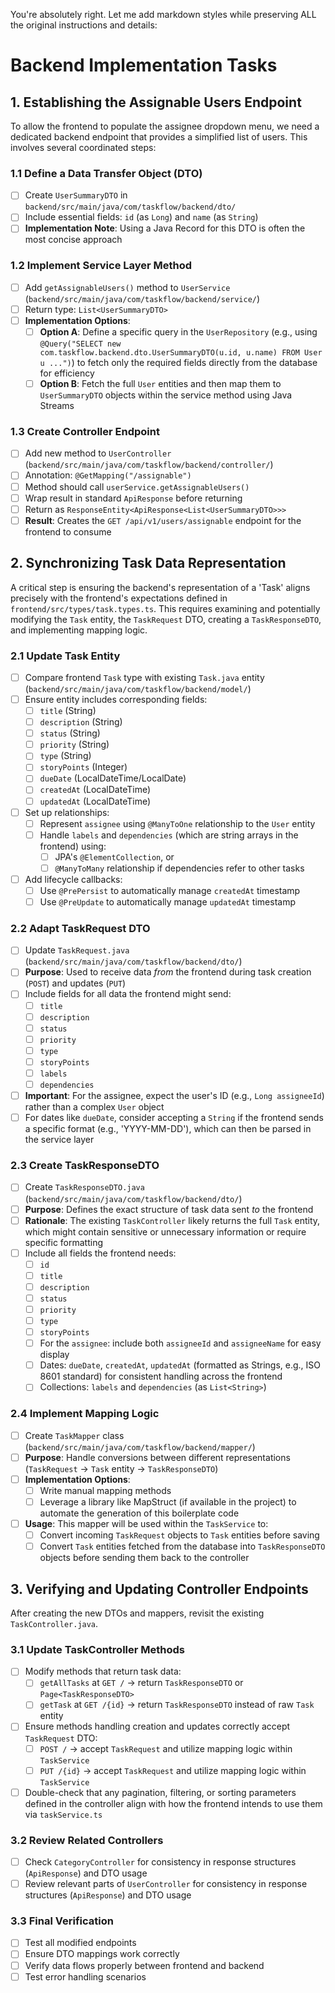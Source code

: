 You're absolutely right. Let me add markdown styles while preserving ALL the original instructions and details:

# Backend Implementation Tasks

## 1. Establishing the Assignable Users Endpoint

To allow the frontend to populate the assignee dropdown menu, we need a dedicated backend endpoint that provides a simplified list of users. This involves several coordinated steps:

### 1.1 Define a Data Transfer Object (DTO)
- [ ] Create `UserSummaryDTO` in `backend/src/main/java/com/taskflow/backend/dto/`
- [ ] Include essential fields: `id` (as `Long`) and `name` (as `String`)
- [ ] **Implementation Note**: Using a Java Record for this DTO is often the most concise approach

### 1.2 Implement Service Layer Method  
- [ ] Add `getAssignableUsers()` method to `UserService` (`backend/src/main/java/com/taskflow/backend/service/`)
- [ ] Return type: `List<UserSummaryDTO>`
- [ ] **Implementation Options**:
  - [ ] **Option A**: Define a specific query in the `UserRepository` (e.g., using `@Query("SELECT new com.taskflow.backend.dto.UserSummaryDTO(u.id, u.name) FROM User u ...")`) to fetch only the required fields directly from the database for efficiency
  - [ ] **Option B**: Fetch the full `User` entities and then map them to `UserSummaryDTO` objects within the service method using Java Streams

### 1.3 Create Controller Endpoint
- [ ] Add new method to `UserController` (`backend/src/main/java/com/taskflow/backend/controller/`)
- [ ] Annotation: `@GetMapping("/assignable")`
- [ ] Method should call `userService.getAssignableUsers()`
- [ ] Wrap result in standard `ApiResponse` before returning
- [ ] Return as `ResponseEntity<ApiResponse<List<UserSummaryDTO>>>`
- [ ] **Result**: Creates the `GET /api/v1/users/assignable` endpoint for the frontend to consume

## 2. Synchronizing Task Data Representation

A critical step is ensuring the backend's representation of a 'Task' aligns precisely with the frontend's expectations defined in `frontend/src/types/task.types.ts`. This requires examining and potentially modifying the `Task` entity, the `TaskRequest` DTO, creating a `TaskResponseDTO`, and implementing mapping logic.

### 2.1 Update Task Entity
- [ ] Compare frontend `Task` type with existing `Task.java` entity (`backend/src/main/java/com/taskflow/backend/model/`)
- [ ] Ensure entity includes corresponding fields:
  - [ ] `title` (String)  
  - [ ] `description` (String)
  - [ ] `status` (String)
  - [ ] `priority` (String)
  - [ ] `type` (String)
  - [ ] `storyPoints` (Integer)
  - [ ] `dueDate` (LocalDateTime/LocalDate)
  - [ ] `createdAt` (LocalDateTime)
  - [ ] `updatedAt` (LocalDateTime)
- [ ] Set up relationships:
  - [ ] Represent `assignee` using `@ManyToOne` relationship to the `User` entity
  - [ ] Handle `labels` and `dependencies` (which are string arrays in the frontend) using:
    - [ ] JPA's `@ElementCollection`, or
    - [ ] `@ManyToMany` relationship if dependencies refer to other tasks
- [ ] Add lifecycle callbacks:
  - [ ] Use `@PrePersist` to automatically manage `createdAt` timestamp
  - [ ] Use `@PreUpdate` to automatically manage `updatedAt` timestamp

### 2.2 Adapt TaskRequest DTO
- [ ] Update `TaskRequest.java` (`backend/src/main/java/com/taskflow/backend/dto/`)
- [ ] **Purpose**: Used to receive data *from* the frontend during task creation (`POST`) and updates (`PUT`)
- [ ] Include fields for all data the frontend might send:
  - [ ] `title`
  - [ ] `description`
  - [ ] `status`
  - [ ] `priority`
  - [ ] `type`
  - [ ] `storyPoints`
  - [ ] `labels`
  - [ ] `dependencies`
- [ ] **Important**: For the assignee, expect the user's ID (e.g., `Long assigneeId`) rather than a complex `User` object
- [ ] For dates like `dueDate`, consider accepting a `String` if the frontend sends a specific format (e.g., 'YYYY-MM-DD'), which can then be parsed in the service layer

### 2.3 Create TaskResponseDTO
- [ ] Create `TaskResponseDTO.java` (`backend/src/main/java/com/taskflow/backend/dto/`)
- [ ] **Purpose**: Defines the exact structure of task data sent *to* the frontend
- [ ] **Rationale**: The existing `TaskController` likely returns the full `Task` entity, which might contain sensitive or unnecessary information or require specific formatting
- [ ] Include all fields the frontend needs:
  - [ ] `id`
  - [ ] `title`
  - [ ] `description`
  - [ ] `status`
  - [ ] `priority`
  - [ ] `type`
  - [ ] `storyPoints`
  - [ ] For the `assignee`: include both `assigneeId` and `assigneeName` for easy display
  - [ ] Dates: `dueDate`, `createdAt`, `updatedAt` (formatted as Strings, e.g., ISO 8601 standard) for consistent handling across the frontend
  - [ ] Collections: `labels` and `dependencies` (as `List<String>`)

### 2.4 Implement Mapping Logic
- [ ] Create `TaskMapper` class (`backend/src/main/java/com/taskflow/backend/mapper/`)
- [ ] **Purpose**: Handle conversions between different representations (`TaskRequest` -> `Task` entity -> `TaskResponseDTO`)
- [ ] **Implementation Options**:
  - [ ] Write manual mapping methods
  - [ ] Leverage a library like MapStruct (if available in the project) to automate the generation of this boilerplate code
- [ ] **Usage**: This mapper will be used within the `TaskService` to:
  - [ ] Convert incoming `TaskRequest` objects to `Task` entities before saving
  - [ ] Convert `Task` entities fetched from the database into `TaskResponseDTO` objects before sending them back to the controller

## 3. Verifying and Updating Controller Endpoints

After creating the new DTOs and mappers, revisit the existing `TaskController.java`. 

### 3.1 Update TaskController Methods
- [ ] Modify methods that return task data:
  - [ ] `getAllTasks` at `GET /` → return `TaskResponseDTO` or `Page<TaskResponseDTO>`
  - [ ] `getTask` at `GET /{id}` → return `TaskResponseDTO` instead of raw `Task` entity
- [ ] Ensure methods handling creation and updates correctly accept `TaskRequest` DTO:
  - [ ] `POST /` → accept `TaskRequest` and utilize mapping logic within `TaskService`
  - [ ] `PUT /{id}` → accept `TaskRequest` and utilize mapping logic within `TaskService`
- [ ] Double-check that any pagination, filtering, or sorting parameters defined in the controller align with how the frontend intends to use them via `taskService.ts`

### 3.2 Review Related Controllers
- [ ] Check `CategoryController` for consistency in response structures (`ApiResponse`) and DTO usage
- [ ] Review relevant parts of `UserController` for consistency in response structures (`ApiResponse`) and DTO usage

### 3.3 Final Verification
- [ ] Test all modified endpoints
- [ ] Ensure DTO mappings work correctly
- [ ] Verify data flows properly between frontend and backend
- [ ] Test error handling scenarios
